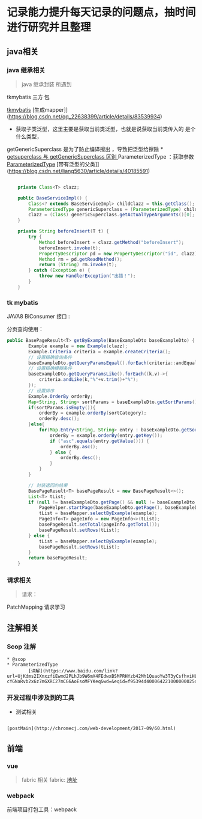 # 记录能力提升每天记录的问题点，抽时间进行研究并且整理


## java相关

### java 继承相关

> java 继承封装 所遇到

tkmybatis 三方 包

[tkmybatis](https://baijiahao.baidu.com/s?id=1634366904707283647&wfr=spider&for=pc)
    [生成mapper]](https://blog.csdn.net/qq_22638399/article/details/83539934)




* 获取子类泛型，这里主要是获取当前类泛型，也就是说获取当前类传入的 <T> 是个什么类型， 

getGenericSuperclass 是为了防止编译擦出 ，导致把泛型给擦除
    * [getsuperclass 与 getGenericSuperclass  区别 ](https://www.cnblogs.com/maokun/p/6773203.html)
ParameterizedType ：获取参数
    [ParameterizedType](https://blog.csdn.net/JustBeauty/article/details/81116144)
    [带有泛型的父类]](https://blog.csdn.net/liang5630/article/details/40185591)
```java

    private Class<T> clazz;

    public BaseServiceImpl() {
        Class<? extends BaseServiceImpl> childClazz = this.getClass();
        ParameterizedType genericSuperclass = (ParameterizedType) childClazz.getGenericSuperclass();
        clazz = (Class) genericSuperclass.getActualTypeArguments()[0];
    }

```



```java
    private String beforeInsert(T t) {
        try {
            Method beforeInsert = clazz.getMethod("beforeInsert");
            beforeInsert.invoke(t);
            PropertyDescriptor pd = new PropertyDescriptor("id", clazz);
            Method rm = pd.getReadMethod();
            return (String) rm.invoke(t);
        } catch (Exception e) {
            throw new HandlerException("出错！");
        }
    }

```

### tk mybatis 

JAVA8 BiConsumer 接口 :

分页查询使用：

```java
public BasePageResult<T> getByExample(BaseExampleDto baseExampleDto) {
        Example example = new Example(clazz);
        Example.Criteria criteria = example.createCriteria();
        // 设置精确查询条件
        baseExampleDto.getQueryParamsEqual().forEach(criteria::andEqualTo);
        // 设置精确模糊条件
        baseExampleDto.getQueryParamsLike().forEach((k,v)->{
            criteria.andLike(k,"%"+v.trim()+"%");
        });
        // 设置排序
        Example.OrderBy orderBy;
        Map<String, String> sortParams = baseExampleDto.getSortParams();
        if(sortParams.isEmpty()){
            orderBy = example.orderBy(sortCategory);
            orderBy.desc();
        }else{
            for(Map.Entry<String, String> entry : baseExampleDto.getSortParams().entrySet()){
                orderBy = example.orderBy(entry.getKey());
                if ("asc".equals(entry.getValue())) {
                    orderBy.asc();
                } else {
                    orderBy.desc();
                }
            }
        }

        // 封装返回的结果
        BasePageResult<T> basePageResult = new BasePageResult<>();
        List<T> tList;
        if (null != baseExampleDto.getPage() && null != baseExampleDto.getLimit()) {
            PageHelper.startPage(baseExampleDto.getPage(), baseExampleDto.getLimit());
            tList = baseMapper.selectByExample(example);
            PageInfo<T> pageInfo = new PageInfo<>(tList);
            basePageResult.setTotal(pageInfo.getTotal());
            basePageResult.setRows(tList);
        } else {
            tList = baseMapper.selectByExample(example);
            basePageResult.setRows(tList);
        }
        return basePageResult;
    }
```


### 请求相关

> 请求：

PatchMapping 请求学习


## 注解相关

### Scop 注解


```
* @scop
* ParameterizedType 
        [详解](https://www.baidu.com/link?url=UjKdms2IXnxzfiEwmd2PLhJb9W6mX4FEdwxBSMPRHYzb42Mh1QuaoYw3T3yCsfhviHLrR6N-cYGNaRvb2x6z7mGXRC27mCG6AoEsoMFYKeq&wd=&eqid=f95394d400064221000000025d89e39e)

```

### 开发过程中涉及到的工具


* 测试相关

```

[postMain](http://chromecj.com/web-development/2017-09/60.html)

```


## 前端


### vue

> fabric 相关
fabric: [地址](https://www.cnblogs.com/kaishirenshi/p/9465504.html)



### webpack

前端项目打包工具：webpack